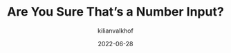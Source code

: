 ---
author: kilianvalkhof
date: 2022-06-28
draft: true
permalink: false
tags:
  - html
target_url: https://kilianvalkhof.com/2022/css-html/are-you-sure-thats-a-number-input/
title: Are You Sure That’s a Number Input?
---
